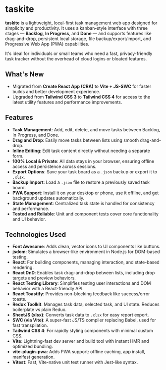 # taskite

**taskite** is a lightweight, local-first task management web app designed for simplicity and productivity. It uses a kanban-style interface with three stages — **Backlog**, **In Progress**, and **Done** — and supports features like drag-and-drop, persistent local storage, file backup/export/import, and Progressive Web App (PWA) capabilities.

It's ideal for individuals or small teams who need a fast, privacy-friendly task tracker without the overhead of cloud logins or bloated features.

## What's New

- Migrated from **Create React App (CRA)** to **Vite + JS-SWC** for faster builds and better development experience.
- Upgraded from **Tailwind CSS 3** to **Tailwind CSS 4** for access to the latest utility features and performance improvements.

## Features

- **Task Management**: Add, edit, delete, and move tasks between Backlog, In Progress, and Done.
- **Drag and Drop**: Easily move tasks between lists using smooth drag-and-drop.
- **Inline Editing**: Edit task content directly without needing a separate form.
- **100% Local & Private**: All data stays in your browser, ensuring offline access and persistence across sessions.
- **Export Options**: Save your task board as a `.json` backup or export it to `.xlsx`.
- **Backup Import**: Load a `.json` file to restore a previously saved task board.
- **PWA Support**: Install it on your desktop or phone, use it offline, and get background updates automatically.
- **State Management**: Centralized task state is handled for consistency and performance.
- **Tested and Reliable**: Unit and component tests cover core functionality and UI behavior.

## Technologies Used

- **Font Awesome**: Adds clean, vector icons to UI components like buttons.
- **jsdom**: Simulates a browser-like environment in Node.js for DOM-based testing.
- **React**: For building components, managing interaction, and state-based rendering.
- **React DnD**: Enables task drag-and-drop between lists, including drop targets and preview behaviors.
- **React Testing Library**: Simplifies testing user interactions and DOM behavior with a React-friendly API.
- **React Toastify**: Provides non-blocking feedback like success/error toasts.
- **Redux Toolkit**: Manages task data, selected task, and UI state. Reduces boilerplate vs plain Redux.
- **SheetJS (xlsx)**: Converts task data to `.xlsx` for easy report export.
- **SWC (via Vite)**: A super-fast JS/TS compiler replacing Babel, used for fast transpilation.
- **Tailwind CSS 4**: For rapidly styling components with minimal custom CSS.
- **Vite**: Lightning-fast dev server and build tool with instant HMR and optimized bundling.
- **vite-plugin-pwa**: Adds PWA support: offline caching, app install, manifest generation.
- **Vitest**: Fast, Vite-native unit test runner with Jest-like syntax.
